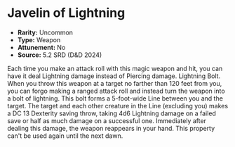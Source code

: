 # Javelin of Lightning

- **Rarity:** Uncommon
- **Type:** Weapon
- **Attunement:** No
- **Source:** 5.2 SRD (D&D 2024)

Each time you make an attack roll with this magic weapon and hit, you can have it deal Lightning damage instead of Piercing damage. Lightning Bolt. When you throw this weapon at a target no farther than 120 feet from you, you can forgo making a ranged attack roll and instead turn the weapon into a bolt of lightning. This bolt forms a 5-foot-wide Line between you and the target. The target and each other creature in the Line (excluding you) makes a DC 13 Dexterity saving throw, taking 4d6 Lightning damage on a failed save or half as much damage on a successful one. Immediately after dealing this damage, the weapon reappears in your hand. This property can't be used again until the next dawn.
